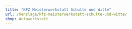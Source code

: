 ```yaml
---
title: "KFZ Meisterwerkstatt Schulte und Witte"
url: /menslage/kfz-meisterwerkstatt-schulte-und-witte/
shop: Autowerkstatt
---
```


